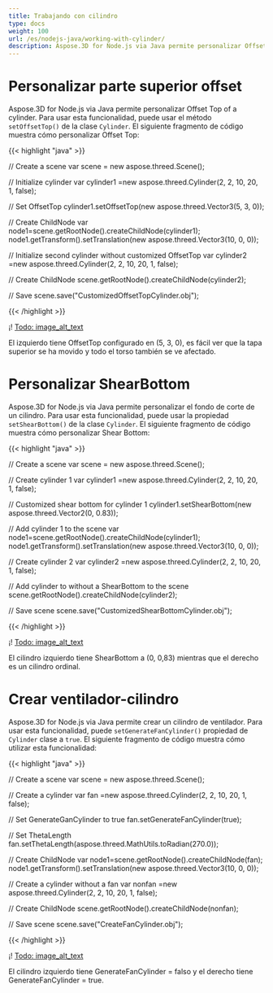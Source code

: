 ```yaml
---
title: Trabajando con cilindro
type: docs
weight: 100
url: /es/nodejs-java/working-with-cylinder/
description: Aspose.3D for Node.js via Java permite personalizar Offset Top of a cylinder. Para utilizar esta funcionalidad, puede utilizar el método setOffsetTop() de la clase Cylinder.
---
```

#  **Personalizar parte superior offset**
Aspose.3D for Node.js via Java permite personalizar Offset Top of a cylinder. Para usar esta funcionalidad, puede usar el método `setOffsetTop()` de la clase `Cylinder`. El siguiente fragmento de código muestra cómo personalizar Offset Top:



{{< highlight "java" >}}

// Create a scene
var scene = new aspose.threed.Scene();

// Initialize cylinder
var cylinder1 =new aspose.threed.Cylinder(2, 2, 10, 20, 1, false);

// Set OffsetTop
cylinder1.setOffsetTop(new aspose.threed.Vector3(5, 3, 0));

// Create ChildNode
var node1=scene.getRootNode().createChildNode(cylinder1);
node1.getTransform().setTranslation(new aspose.threed.Vector3(10, 0, 0));

// Initialize second cylinder without customized OffsetTop
var cylinder2 =new aspose.threed.Cylinder(2, 2, 10, 20, 1, false);

// Create ChildNode
scene.getRootNode().createChildNode(cylinder2);

// Save
scene.save("CustomizedOffsetTopCylinder.obj");

{{< /highlight >}}

¡! [Todo: image_alt_text](working-with-cylinder_1.png)

El izquierdo tiene OffsetTop configurado en (5, 3, 0), es fácil ver que la tapa superior se ha movido y todo el torso también se ve afectado.
#  **Personalizar ShearBottom**
Aspose.3D for Node.js via Java permite personalizar el fondo de corte de un cilindro. Para usar esta funcionalidad, puede usar la propiedad `setShearBottom()` de la clase `Cylinder`. El siguiente fragmento de código muestra cómo personalizar Shear Bottom:

{{< highlight "java" >}}

// Create a scene
var scene = new aspose.threed.Scene();

// Create cylinder 1
var cylinder1 =new aspose.threed.Cylinder(2, 2, 10, 20, 1, false);

// Customized shear bottom for cylinder 1
cylinder1.setShearBottom(new aspose.threed.Vector2(0, 0.83));

// Add cylinder 1 to the scene
var node1=scene.getRootNode().createChildNode(cylinder1);
node1.getTransform().setTranslation(new aspose.threed.Vector3(10, 0, 0));

// Create cylinder 2
var cylinder2 =new aspose.threed.Cylinder(2, 2, 10, 20, 1, false);

// Add cylinder to without a ShearBottom to the scene
scene.getRootNode().createChildNode(cylinder2);

// Save scene
scene.save("CustomizedShearBottomCylinder.obj");

{{< /highlight >}}

¡! [Todo: image_alt_text](working-with-cylinder_2.png)

El cilindro izquierdo tiene ShearBottom a (0, 0,83) mientras que el derecho es un cilindro ordinal.
#  **Crear ventilador-cilindro**
Aspose.3D for Node.js via Java permite crear un cilindro de ventilador. Para usar esta funcionalidad, puede `setGenerateFanCylinder()` propiedad de `Cylinder` clase a `true`. El siguiente fragmento de código muestra cómo utilizar esta funcionalidad:

{{< highlight "java" >}}

// Create a scene
var scene = new aspose.threed.Scene();

// Create a cylinder
var fan  =new aspose.threed.Cylinder(2, 2, 10, 20, 1, false);

// Set GenerateGanCylinder to true
fan.setGenerateFanCylinder(true);

// Set ThetaLength
fan.setThetaLength(aspose.threed.MathUtils.toRadian(270.0));

// Create ChildNode
var node1=scene.getRootNode().createChildNode(fan);
node1.getTransform().setTranslation(new aspose.threed.Vector3(10, 0, 0));

// Create a cylinder without a fan
var nonfan  =new aspose.threed.Cylinder(2, 2, 10, 20, 1, false);

// Create ChildNode
scene.getRootNode().createChildNode(nonfan);

// Save scene
scene.save("CreateFanCylinder.obj");

{{< /highlight >}}

¡! [Todo: image_alt_text](working-with-cylinder_3.png)

El cilindro izquierdo tiene GenerateFanCylinder = falso y el derecho tiene GenerateFanCylinder = true.
